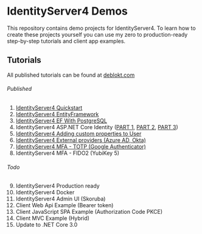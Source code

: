 # IdentityServer4 Demos
This repository contains demo projects for IdentityServer4. To learn how to create these projects yourself you can use my zero to production-ready step-by-step tutorials and client app examples.

## Tutorials
All published tutorials can be found at [deblokt.com](https://deblokt.com)

###### Published
1. [IdentityServer4 Quickstart](https://deblokt.com/2019/09/01/01-identityserver4-quickstart)
2. [IdentityServer4 EntityFramework](https://deblokt.com/2019/09/20/02-identityserver4-entityframework)
3. [IdentityServer4 EF With PostgreSQL](https://deblokt.com/2019/09/23/03-identityserver4-ef-with-postgresql)
4. IdentityServer4 ASP.NET Core Identity ([PART 1](https://deblokt.com/2019/09/23/04-part-1-identityserver4-asp-net-core-identity), [PART 2](https://deblokt.com/2019/09/24/04-part-2-identityserver4-asp-net-core-identity), [PART 3](https://deblokt.com/2019/09/26/04-part-3-identityserver4-asp-net-core-identity))
5. [IdentityServer4 Adding custom properties to User](https://deblokt.com/2019/09/27/05-identityserver4-adding-custom-properties-to-user)
6. [IdentityServer4 External providers (Azure AD, Okta)](https://deblokt.com/2019/09/30/06-identityserver4-external-providers)
7. [IdentityServer4 MFA - TOTP (Google Authenticator)](https://deblokt.com/2019/10/09/07-identityserver4-mfa-totp)
8. IdentityServer4 MFA - FIDO2 (YubiKey 5)

###### Todo
9. IdentityServer4 Production ready
10. IdentityServer4 Docker
11. IdentityServer4 Admin UI (Skoruba)
12. Client Web Api Example (Bearer token)
13. Client JavaScript SPA Example (Authorization Code PKCE)
14. Client MVC Example (Hybrid)
15. Update to .NET Core 3.0
